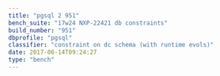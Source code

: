 ```yaml
---
title: "pgsql 2 951"
bench_suite: "17w24 NXP-22421 db constraints"
build_number: "951"
dbprofile: "pgsql"
classifier: "constraint on dc schema (with runtime evols)"
date: 2017-06-14T09:24:27
type: "bench"
---
```

